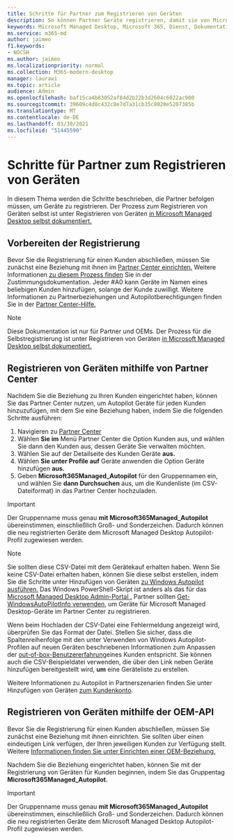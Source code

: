 ```yaml
---
title: Schritte für Partner zum Registrieren von Geräten
description: So können Partner Geräte registrieren, damit sie von Microsoft Managed Desktop verwaltet werden können
keywords: Microsoft Managed Desktop, Microsoft 365, Dienst, Dokumentation
ms.service: m365-md
author: jaimeo
f1.keywords:
- NOCSH
ms.author: jaimeo
ms.localizationpriority: normal
ms.collection: M365-modern-desktop
manager: laurawi
ms.topic: article
audience: Admin
ms.openlocfilehash: baf15ca4b83052af84d2b22b3d2604c6022ac900
ms.sourcegitcommit: 39609c4d8c432c8e7d7a31cb35c8020e5207385b
ms.translationtype: MT
ms.contentlocale: de-DE
ms.lasthandoff: 03/30/2021
ms.locfileid: "51445590"
---
```

# <a name="steps-for-partners-to-register-devices"></a>Schritte für Partner zum Registrieren von Geräten


In diesem Thema werden die Schritte beschrieben, die Partner befolgen müssen, um Geräte zu registrieren. Der Prozess zum Registrieren von Geräten selbst ist unter Registrieren von Geräten [in Microsoft Managed Desktop selbst dokumentiert.](register-devices-self.md)



## <a name="prepare-for-registration"></a>Vorbereiten der Registrierung 
Bevor Sie die Registrierung für einen Kunden abschließen, müssen Sie zunächst eine Beziehung mit ihnen im [Partner Center einrichten.](https://partner.microsoft.com/dashboard) Weitere Informationen [zu diesem Prozess finden](/windows/deployment/windows-autopilot/registration-auth#csp-authorization) Sie in der Zustimmungsdokumentation. Jeder #A0 kann Geräte im Namen eines beliebigen Kunden hinzufügen, solange der Kunde zuwilligt. Weitere Informationen zu Partnerbeziehungen und Autopilotberechtigungen finden Sie in der [Partner Center-Hilfe.](/partner-center/customers_revoke_admin_privileges#windows-autopilot)


> [!NOTE]
> Diese Dokumentation ist nur für Partner und OEMs. Der Prozess für die Selbstregistrierung ist unter Registrieren von Geräten [in Microsoft Managed Desktop selbst dokumentiert.](register-devices-self.md)


## <a name="register-devices-by-using-partner-center"></a>Registrieren von Geräten mithilfe von Partner Center

Nachdem Sie die Beziehung zu Ihren Kunden eingerichtet haben, können Sie das Partner Center nutzen, um Autopilot Geräte für jeden Kunden hinzuzufügen, mit dem Sie eine Beziehung haben, indem Sie die folgenden Schritte ausführen:

1. Navigieren zu [Partner Center](https://partner.microsoft.com/dashboard)
2. Wählen **Sie im** Menü Partner Center die Option Kunden aus, und wählen Sie dann den Kunden aus, dessen Geräte Sie verwalten möchten.
3. Wählen Sie auf der Detailseite des Kunden Geräte **aus.**
4. Wählen **Sie unter Profile auf** Geräte anwenden die Option Geräte hinzufügen **aus.**
5. Geben **Microsoft365Managed_Autopilot** für den Gruppennamen ein, und wählen Sie **dann Durchsuchen** aus, um die Kundenliste (im CSV-Dateiformat) in das Partner Center hochzuladen.


> [!IMPORTANT]
> Der Gruppenname muss genau **mit Microsoft365Managed_Autopilot** übereinstimmen, einschließlich Groß- und Sonderzeichen. Dadurch können die neu registrierten Geräte dem Microsoft Managed Desktop Autopilot-Profil zugewiesen werden.

>[!NOTE]
> Sie sollten diese CSV-Datei mit dem Gerätekauf erhalten haben. Wenn Sie keine CSV-Datei erhalten haben, können Sie diese selbst erstellen, indem Sie die Schritte unter Hinzufügen von Geräten [zu Windows Autopilot ausführen.](/windows/deployment/windows-autopilot/add-devices#collecting-the-hardware-id-from-existing-devices-using-powershell) Das Windows PowerShell-Skript ist anders als das für das [Microsoft Managed Desktop Admin-Portal .](./register-devices-self.md?view=o365-worldwide#obtain-the-hardware-hash) Partner sollten [Get-WindowsAutoPilotInfo verwenden,](https://www.powershellgallery.com/packages/Get-WindowsAutoPilotInfo) um Geräte für Microsoft Managed Desktop-Geräte im Partner Center zu registrieren.

Wenn beim Hochladen der CSV-Datei eine Fehlermeldung angezeigt wird, überprüfen Sie das Format der Datei. Stellen Sie sicher, dass die Spaltenreihenfolge mit den unter Verwenden von Windows Autopilot-Profilen auf neuen Geräten beschriebenen Informationen zum Anpassen der [out-of-box-Benutzererfahrung](/partner-center/autopilot#add-devices-to-a-customers-account)eines Kunden entspricht. Sie können auch die CSV-Beispieldatei verwenden, die über den Link neben Geräte hinzufügen bereitgestellt wird, **um** eine Geräteliste zu erstellen. 

Weitere Informationen zu Autopilot in Partnerszenarien finden Sie unter Hinzufügen von Geräten [zum Kundenkonto](/partner-center/autopilot#add-devices-to-a-customers-account).


## <a name="register-devices-by-using-the-oem-api"></a>Registrieren von Geräten mithilfe der OEM-API

Bevor Sie die Registrierung für einen Kunden abschließen, müssen Sie zunächst eine Beziehung mit ihnen einrichten. Sie sollten über einen eindeutigen Link verfügen, der Ihren jeweiligen Kunden zur Verfügung stellt. Weitere [Informationen finden Sie unter Einrichten einer OEM-Beziehung.](/windows/deployment/windows-autopilot/registration-auth#oem-authorization)

Nachdem Sie die Beziehung eingerichtet haben, können Sie mit der Registrierung von Geräten für Kunden beginnen, indem Sie das Gruppentag **Microsoft365Managed_Autopilot.**

> [!IMPORTANT]
> Der Gruppenname muss genau **mit Microsoft365Managed_Autopilot** übereinstimmen, einschließlich Groß- und Sonderzeichen. Dadurch können die neu registrierten Geräte dem Microsoft Managed Desktop Autopilot-Profil zugewiesen werden.